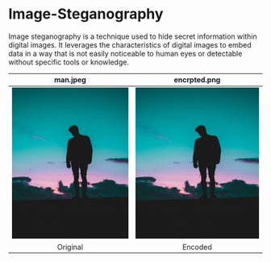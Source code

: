 # Image-Steganography
Image steganography is a technique used to hide secret information within digital images. It leverages the characteristics of digital images to embed data in a way that is not easily noticeable to human eyes or detectable without specific tools or knowledge.






| man.jpeg | encrpted.png |
|:--------:|:-------:|
| <img src="man.jpeg" alt="Original Image" height = "300" width="400"/> | <img src="encrpted.png" alt="Encoded Image" height = "300" width="400"/> |
| Original | Encoded |
